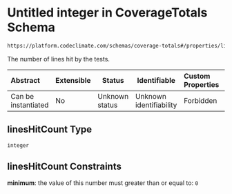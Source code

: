 # Untitled integer in CoverageTotals Schema

```txt
https://platform.codeclimate.com/schemas/coverage-totals#/properties/linesHitCount
```

The number of lines hit by the tests.


| Abstract            | Extensible | Status         | Identifiable            | Custom Properties | Additional Properties | Access Restrictions | Defined In                                                                                           |
| :------------------ | ---------- | -------------- | ----------------------- | :---------------- | --------------------- | ------------------- | ---------------------------------------------------------------------------------------------------- |
| Can be instantiated | No         | Unknown status | Unknown identifiability | Forbidden         | Allowed               | none                | [CoverageTotals.schema.json\*](../../spec/schemas/CoverageTotals.schema.json "open original schema") |

## linesHitCount Type

`integer`

## linesHitCount Constraints

**minimum**: the value of this number must greater than or equal to: `0`
